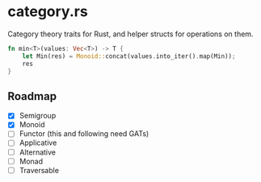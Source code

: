 # category.rs

Category theory traits for Rust, and helper structs for operations on them.

```rust
fn min<T>(values: Vec<T>) -> T {
    let Min(res) = Monoid::concat(values.into_iter().map(Min));
    res
}
```

## Roadmap

- [x] Semigroup
- [x] Monoid
- [ ] Functor (this and following need GATs)
- [ ] Applicative
- [ ] Alternative
- [ ] Monad
- [ ] Traversable